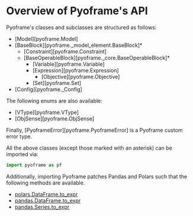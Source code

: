 # Overview of Pyoframe's API

Pyoframe's classes and subclasses are structured as follows:

- [Model][pyoframe.Model]
- [BaseBlock][pyoframe._model_element.BaseBlock]*
    - [Constraint][pyoframe.Constraint]
    - [BaseOperableBlock][pyoframe._core.BaseOperableBlock]*
        - [Variable][pyoframe.Variable]
        - [Expression][pyoframe.Expression]
            - [Objective][pyoframe.Objective]
        - [Set][pyoframe.Set]
- [Config][pyoframe._Config]

The following enums are also available:

- [VType][pyoframe.VType]
- [ObjSense][pyoframe.ObjSense]

Finally, [PyoframeError][pyoframe.PyoframeError] is a Pyoframe custom error type. 

All the above classes (except those marked with an asterisk) can be imported via:

```python
import pyoframe as pf
```

Additionally, importing Pyoframe patches Pandas and Polars such that the following methods are available.

- [polars.DataFrame.to_expr](./external/polars.DataFrame.to_expr.md)
- [pandas.DataFrame.to_expr](./external/pandas.DataFrame.to_expr.md)
- [pandas.Series.to_expr](./external/pandas.Series.to_expr.md)